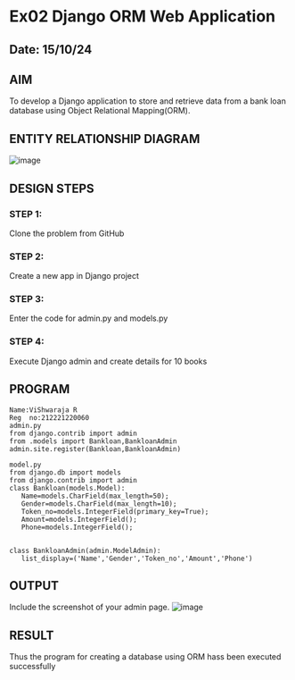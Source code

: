 # Ex02 Django ORM Web Application
## Date: 15/10/24

## AIM
To develop a Django application to store and retrieve data from a bank loan database using Object Relational Mapping(ORM).

## ENTITY RELATIONSHIP DIAGRAM

![image](https://github.com/user-attachments/assets/80559042-1cd0-4ff8-a6c1-3b9efe697f33)


## DESIGN STEPS

### STEP 1:
Clone the problem from GitHub

### STEP 2:
Create a new app in Django project

### STEP 3:
Enter the code for admin.py and models.py

### STEP 4:
Execute Django admin and create details for 10 books

## PROGRAM
 ```
Name:ViShwaraja R
Reg  no:212221220060
admin.py
from django.contrib import admin
from .models import Bankloan,BankloanAdmin
admin.site.register(Bankloan,BankloanAdmin)

model.py
from django.db import models
from django.contrib import admin
class Bankloan(models.Model):
    Name=models.CharField(max_length=50);
    Gender=models.CharField(max_length=10);
    Token_no=models.IntegerField(primary_key=True);
    Amount=models.IntegerField();
    Phone=models.IntegerField();


class BankloanAdmin(admin.ModelAdmin):
    list_display=('Name','Gender','Token_no','Amount','Phone')

```

## OUTPUT

Include the screenshot of your admin page.
![image](https://github.com/user-attachments/assets/8e60d0c7-5634-48b8-bb2b-2022191a5bca)



## RESULT
Thus the program for creating a database using ORM hass been executed successfully
